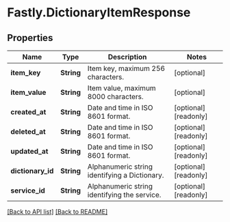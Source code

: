 # Fastly.DictionaryItemResponse

## Properties

Name | Type | Description | Notes
------------ | ------------- | ------------- | -------------
**item_key** | **String** | Item key, maximum 256 characters. | [optional] 
**item_value** | **String** | Item value, maximum 8000 characters. | [optional] 
**created_at** | **String** | Date and time in ISO 8601 format. | [optional] [readonly] 
**deleted_at** | **String** | Date and time in ISO 8601 format. | [optional] [readonly] 
**updated_at** | **String** | Date and time in ISO 8601 format. | [optional] [readonly] 
**dictionary_id** | **String** | Alphanumeric string identifying a Dictionary. | [optional] [readonly] 
**service_id** | **String** | Alphanumeric string identifying the service. | [optional] [readonly] 


[[Back to API list]](../../README.md#endpoints) [[Back to README]](../../README.md)
